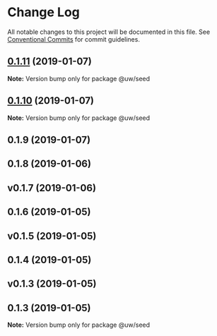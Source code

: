 # Change Log

All notable changes to this project will be documented in this file.
See [Conventional Commits](https://conventionalcommits.org) for commit guidelines.

## [0.1.11](https://github.com/srobinson/unicode-wiki/compare/@uw/seed@0.1.10...@uw/seed@0.1.11) (2019-01-07)

**Note:** Version bump only for package @uw/seed





## [0.1.10](https://github.com/srobinson/unicode-wiki/compare/@uw/seed@0.1.9...@uw/seed@0.1.10) (2019-01-07)

**Note:** Version bump only for package @uw/seed





## 0.1.9 (2019-01-07)



## 0.1.8 (2019-01-06)



## v0.1.7 (2019-01-06)



## 0.1.6 (2019-01-05)



## v0.1.5 (2019-01-05)



## 0.1.4 (2019-01-05)



## v0.1.3 (2019-01-05)



## 0.1.3 (2019-01-05)

**Note:** Version bump only for package @uw/seed
